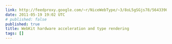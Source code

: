```yaml
---
link: http://feedproxy.google.com/~r/NiceWebType/~3/8oL5gSGjs78/5643390937
date: 2011-05-19 19:02 UTC
# published: false
published: true
title: WebKit hardware acceleration and type rendering
tags: []
---
```



